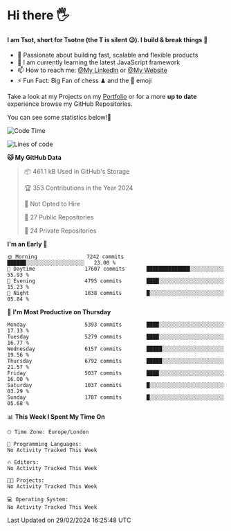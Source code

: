 # Hi there :raised_hand_with_fingers_splayed:
#### I am Tsot, short for Tsotne (the T is silent :wink:). I build & break things :space_invader:
- :telescope: Passionate about building fast, scalable and flexible products
- :seedling: I am currently learning the latest JavaScript framework 
- :mailbox: How to reach me: [@My LinkedIn](https://www.linkedin.com/in/tsotne-gvadzabia/) or [@My Website](https://tsotne.co.uk/contact)
- :zap: Fun Fact: Big Fan of chess ♟ and the 👾 emoji

Take a look at my Projects on my [Portfolio](https://tsotne.co.uk/) or for a more **up to date** experience browse my GitHub Repositories.

You can see some statistics below!:space_invader:
<!--START_SECTION:waka-->
![Code Time](http://img.shields.io/badge/Code%20Time-761%20hrs%202%20mins-blue)

![Lines of code](https://img.shields.io/badge/From%20Hello%20World%20I%27ve%20Written-11.6%20million%20lines%20of%20code-blue)

**🐱 My GitHub Data** 

> 📦 461.1 kB Used in GitHub's Storage 
 > 
> 🏆 353 Contributions in the Year 2024
 > 
> 🚫 Not Opted to Hire
 > 
> 📜 27 Public Repositories 
 > 
> 🔑 24 Private Repositories 
 > 
**I'm an Early 🐤** 

```text
🌞 Morning                7242 commits        ██████░░░░░░░░░░░░░░░░░░░   23.00 % 
🌆 Daytime                17607 commits       ██████████████░░░░░░░░░░░   55.93 % 
🌃 Evening                4795 commits        ████░░░░░░░░░░░░░░░░░░░░░   15.23 % 
🌙 Night                  1838 commits        █░░░░░░░░░░░░░░░░░░░░░░░░   05.84 % 
```
📅 **I'm Most Productive on Thursday** 

```text
Monday                   5393 commits        ████░░░░░░░░░░░░░░░░░░░░░   17.13 % 
Tuesday                  5279 commits        ████░░░░░░░░░░░░░░░░░░░░░   16.77 % 
Wednesday                6157 commits        █████░░░░░░░░░░░░░░░░░░░░   19.56 % 
Thursday                 6792 commits        █████░░░░░░░░░░░░░░░░░░░░   21.57 % 
Friday                   5037 commits        ████░░░░░░░░░░░░░░░░░░░░░   16.00 % 
Saturday                 1037 commits        █░░░░░░░░░░░░░░░░░░░░░░░░   03.29 % 
Sunday                   1787 commits        █░░░░░░░░░░░░░░░░░░░░░░░░   05.68 % 
```


📊 **This Week I Spent My Time On** 

```text
🕑︎ Time Zone: Europe/London

💬 Programming Languages: 
No Activity Tracked This Week

🔥 Editors: 
No Activity Tracked This Week

🐱‍💻 Projects: 
No Activity Tracked This Week

💻 Operating System: 
No Activity Tracked This Week
```


 Last Updated on 29/02/2024 16:25:48 UTC
<!--END_SECTION:waka-->
